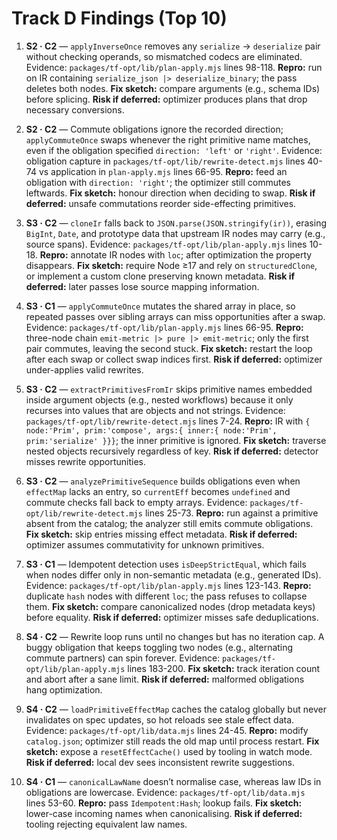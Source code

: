# Track D Findings (Top 10)

1. **S2 · C2** — `applyInverseOnce` removes any `serialize` → `deserialize` pair without checking operands, so mismatched codecs are eliminated. Evidence: `packages/tf-opt/lib/plan-apply.mjs` lines 98-118. **Repro:** run on IR containing `serialize_json |> deserialize_binary`; the pass deletes both nodes. **Fix sketch:** compare arguments (e.g., schema IDs) before splicing. **Risk if deferred:** optimizer produces plans that drop necessary conversions.

2. **S2 · C2** — Commute obligations ignore the recorded direction; `applyCommuteOnce` swaps whenever the right primitive name matches, even if the obligation specified `direction: 'left'` or `'right'`. Evidence: obligation capture in `packages/tf-opt/lib/rewrite-detect.mjs` lines 40-74 vs application in `plan-apply.mjs` lines 66-95. **Repro:** feed an obligation with `direction: 'right'`; the optimizer still commutes leftwards. **Fix sketch:** honour direction when deciding to swap. **Risk if deferred:** unsafe commutations reorder side-effecting primitives.

3. **S3 · C2** — `cloneIr` falls back to `JSON.parse(JSON.stringify(ir))`, erasing `BigInt`, `Date`, and prototype data that upstream IR nodes may carry (e.g., source spans). Evidence: `packages/tf-opt/lib/plan-apply.mjs` lines 10-18. **Repro:** annotate IR nodes with `loc`; after optimization the property disappears. **Fix sketch:** require Node ≥17 and rely on `structuredClone`, or implement a custom clone preserving known metadata. **Risk if deferred:** later passes lose source mapping information.

4. **S3 · C1** — `applyCommuteOnce` mutates the shared array in place, so repeated passes over sibling arrays can miss opportunities after a swap. Evidence: `packages/tf-opt/lib/plan-apply.mjs` lines 66-95. **Repro:** three-node chain `emit-metric |> pure |> emit-metric`; only the first pair commutes, leaving the second stuck. **Fix sketch:** restart the loop after each swap or collect swap indices first. **Risk if deferred:** optimizer under-applies valid rewrites.

5. **S3 · C2** — `extractPrimitivesFromIr` skips primitive names embedded inside argument objects (e.g., nested workflows) because it only recurses into values that are objects and not strings. Evidence: `packages/tf-opt/lib/rewrite-detect.mjs` lines 7-24. **Repro:** IR with `{ node:'Prim', prim:'compose', args:{ inner:{ node:'Prim', prim:'serialize' }}}`; the inner primitive is ignored. **Fix sketch:** traverse nested objects recursively regardless of key. **Risk if deferred:** detector misses rewrite opportunities.

6. **S3 · C2** — `analyzePrimitiveSequence` builds obligations even when `effectMap` lacks an entry, so `currentEff` becomes `undefined` and commute checks fall back to empty arrays. Evidence: `packages/tf-opt/lib/rewrite-detect.mjs` lines 25-73. **Repro:** run against a primitive absent from the catalog; the analyzer still emits commute obligations. **Fix sketch:** skip entries missing effect metadata. **Risk if deferred:** optimizer assumes commutativity for unknown primitives.

7. **S3 · C1** — Idempotent detection uses `isDeepStrictEqual`, which fails when nodes differ only in non-semantic metadata (e.g., generated IDs). Evidence: `packages/tf-opt/lib/plan-apply.mjs` lines 123-143. **Repro:** duplicate `hash` nodes with different `loc`; the pass refuses to collapse them. **Fix sketch:** compare canonicalized nodes (drop metadata keys) before equality. **Risk if deferred:** optimizer misses safe deduplications.

8. **S4 · C2** — Rewrite loop runs until no changes but has no iteration cap. A buggy obligation that keeps toggling two nodes (e.g., alternating commute partners) can spin forever. Evidence: `packages/tf-opt/lib/plan-apply.mjs` lines 183-200. **Fix sketch:** track iteration count and abort after a sane limit. **Risk if deferred:** malformed obligations hang optimization.

9. **S4 · C2** — `loadPrimitiveEffectMap` caches the catalog globally but never invalidates on spec updates, so hot reloads see stale effect data. Evidence: `packages/tf-opt/lib/data.mjs` lines 24-45. **Repro:** modify `catalog.json`; optimizer still reads the old map until process restart. **Fix sketch:** expose a `resetEffectCache()` used by tooling in watch mode. **Risk if deferred:** local dev sees inconsistent rewrite suggestions.

10. **S4 · C1** — `canonicalLawName` doesn’t normalise case, whereas law IDs in obligations are lowercase. Evidence: `packages/tf-opt/lib/data.mjs` lines 53-60. **Repro:** pass `Idempotent:Hash`; lookup fails. **Fix sketch:** lower-case incoming names when canonicalising. **Risk if deferred:** tooling rejecting equivalent law names.
